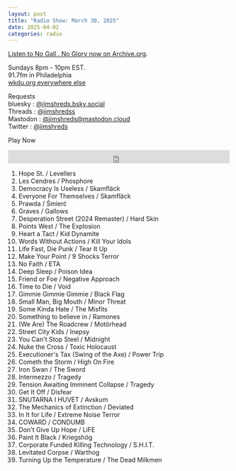 ```yaml
---
layout: post
title: "Radio Show: March 30, 2025"
date: 2025-04-02
categories: radio
---
```


[Listen to No Gall . No Glory now on Archive.org](https://archive.org/details/2025-03-30-nogallnoglory).

Sundays 8pm - 10pm EST.<br>
91.7fm in Philadelphia<br>
[wkdu.org everywhere else](https://www.wkdu.org)

Requests<br>
bluesky : [@jimshreds.bsky.social](https://bsky.app/profile/jimshreds.bsky.social)<br>
Threads : [@jimshredss](https://www.threads.net/@jimshredss)<br>
Mastodon : [@jimshreds@mastodon.cloud](https://mastodon.cloud/@jimshreds)<br>
Twitter : [@jimshreds](https://twitter.com/jimshreds)<br>



Play Now<br>

<iframe src="https://archive.org/embed/2025-03-30-nogallnoglory" width="500" height="30" frameborder="0" webkitallowfullscreen="true" mozallowfullscreen="true" allowfullscreen></iframe>

1. Hope St. / Levellers
2. Les Cendres / Phosphore
3. Democracy Is Useless / Skamfläck
4. Everyone For Themselves / Skamfläck
5. Prawda / Śmierć
6. Graves / Gallows
7. Desperation Street (2024 Remaster) / Hard Skin
8. Points West / The Explosion
9. Heart a Tact / Kid Dynamite
10. Words Without Actions / Kill Your Idols
11. Life Fast, Die Punk / Tear It Up
12. Make Your Point / 9 Shocks Terror
13. No Faith / ETA
14. Deep Sleep / Poison Idea
15. Friend or Foe / Negative Approach
16. Time to Die / Void
17. Gimmie Gimmie Gimmie / Black Flag
18. Small Man, Big Mouth / Minor Threat
19. Some Kinda Hate / The Misfits
20. Something to believe in / Ramones
21. (We Are) The Roadcrew / Motörhead
22. Street City Kids / Inepsy
23. You Can't Stop Steel / Midnight
24. Nuke the Cross / Toxic Holocaust
25. Executioner's Tax (Swing of the Axe) / Power Trip
26. Cometh the Storm / High On Fire
27. Iron Swan / The Sword
28. Intermezzo / Tragedy
29. Tension Awaiting Imminent Collapse / Tragedy
30. Get It Off / Disfear
31. SNUTARNA I HUVET / Avskum
32. The Mechanics of Extinction / Deviated
33. In It for Life / Extreme Noise Terror
34. COWARD / CONDUMB
35. Don't Give Up Hope / LiFE
36. Paint It Black / Kriegshög
37. Corporate Funded Killing Technology / S.H.I.T.
38. Levitated Corpse / Warthog
39. Turning Up the Temperature / The Dead Milkmen